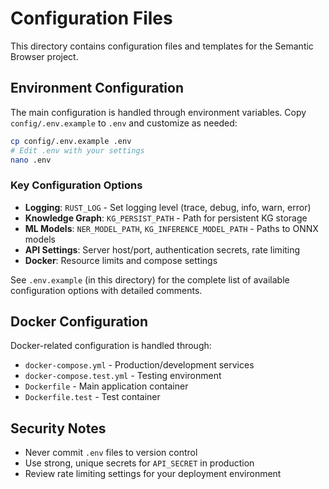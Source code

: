 # Configuration Files

This directory contains configuration files and templates for the Semantic Browser project.

## Environment Configuration

The main configuration is handled through environment variables. Copy `config/.env.example` to `.env` and customize as needed:

```bash
cp config/.env.example .env
# Edit .env with your settings
nano .env
```

### Key Configuration Options

- **Logging**: `RUST_LOG` - Set logging level (trace, debug, info, warn, error)
- **Knowledge Graph**: `KG_PERSIST_PATH` - Path for persistent KG storage
- **ML Models**: `NER_MODEL_PATH`, `KG_INFERENCE_MODEL_PATH` - Paths to ONNX models
- **API Settings**: Server host/port, authentication secrets, rate limiting
- **Docker**: Resource limits and compose settings

See `.env.example` (in this directory) for the complete list of available configuration options with detailed comments.

## Docker Configuration

Docker-related configuration is handled through:
- `docker-compose.yml` - Production/development services
- `docker-compose.test.yml` - Testing environment
- `Dockerfile` - Main application container
- `Dockerfile.test` - Test container

## Security Notes

- Never commit `.env` files to version control
- Use strong, unique secrets for `API_SECRET` in production
- Review rate limiting settings for your deployment environment
